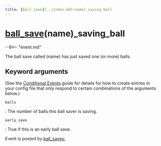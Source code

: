 ```yaml
---
title: [ball_save](../index.md)(name)_saving_ball
---
```


# [ball_save](../index.md)(name)_saving_ball


--8<-- "event.md"

The ball save called (name) has just saved one (or more) balls.

## Keyword arguments

(See the [Conditional Events](overview/conditional.md)
guide for details for how to create entries in your config file that
only respond to certain combinations of the arguments below.)

`balls`

:   The number of balls this ball saver is saving.

`early_save`

:   True if this is an early ball save.

Event is posted by [ball_saves:](../config/ball_saves.md)
